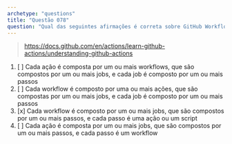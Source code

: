 ```yaml
---
archetype: "questions"
title: "Questão 078"
question: "Qual das seguintes afirmações é correta sobre GitHub Workflows e Actions?"
---
```



> https://docs.github.com/en/actions/learn-github-actions/understanding-github-actions
1. [ ] Cada ação é composta por um ou mais workflows, que são compostos por um ou mais jobs, e cada job é composto por um ou mais passos
1. [ ] Cada workflow é composto por uma ou mais ações, que são compostas por um ou mais jobs, e cada job é composto por um ou mais passos
1. [x] Cada workflow é composto por um ou mais jobs, que são compostos por um ou mais passos, e cada passo é uma ação ou um script
1. [ ] Cada ação é composta por um ou mais jobs, que são compostos por um ou mais passos, e cada passo é um workflow
